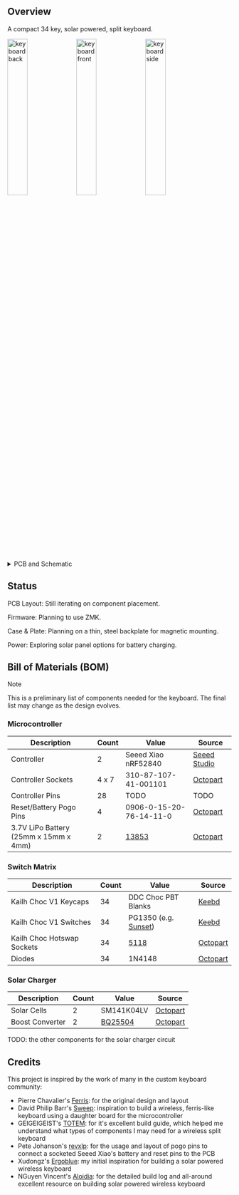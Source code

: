 ## Overview

A compact 34 key, solar powered, split keyboard.

<img align="center" alt="keyboard back" src="https://github.com/user-attachments/assets/a6f44060-76dd-44ea-beb3-6cd05df484a0" width="30%" />
<img align="center" alt="keyboard front" src="https://github.com/user-attachments/assets/9f854a35-250d-4e65-bede-7c7884c4b16a" width="30%" />
<img align="center" alt="keyboard side" src="https://github.com/user-attachments/assets/529ec742-61d4-4a02-b278-078a31938a43" width="30%" />

<details>
  <summary>
    PCB and Schematic
  </summary>
  
  ![schematic](https://github.com/user-attachments/assets/6b148011-84a5-4fe5-a476-e5f340b6ac8b)
  ![PCB](https://github.com/user-attachments/assets/7d266270-ecd6-4ce9-ad74-49bbcba39a54)
</details>

## Status

PCB Layout: Still iterating on component placement.

Firmware: Planning to use ZMK.

Case & Plate: Planning on a thin, steel backplate for magnetic mounting.

Power: Exploring solar panel options for battery charging.

## Bill of Materials (BOM)

> [!NOTE]
> This is a preliminary list of components needed for the keyboard. The final list may change as the design evolves.

### Microcontroller

| Description | Count | Value | Source |
|-------------|-------|-------|--------|
| Controller | 2 | Seeed Xiao nRF52840 | [Seeed Studio](https://www.seeedstudio.com/Seeed-XIAO-BLE-nRF52840-p-5201.html) |
| Controller Sockets | 4 x 7 | 310-87-107-41-001101 | [Octopart](https://octopart.com/310-87-107-41-001101-preci-dip-21424489) |
| Controller Pins | 28 | TODO | TODO |
| Reset/Battery Pogo Pins | 4 | 0906-0-15-20-76-14-11-0 | [Octopart](https://octopart.com/0906-0-15-20-76-14-11-0-mill-max-259418) |
| 3.7V LiPo Battery (25mm x 15mm x 4mm) | 2 | [13853](https://cdn.sparkfun.com/datasheets/Prototyping/spe-00-DTP401525-110mah-en-1.0ver.pdf) | [Octopart](https://octopart.com/prt-13853-sparkfun-76382075) |

### Switch Matrix

| Description | Count | Value | Source |
|-------------|-------|-------|--------|
| Kailh Choc V1 Keycaps | 34 | DDC Choc PBT Blanks | [Keebd](https://keebd.com/products/ddc-choc-pbt-blank-keycaps?variant=43210242785432) |
| Kailh Choc V1 Switches | 34 | PG1350 (e.g. [Sunset](https://cdn.shopify.com/s/files/1/0523/0847/6068/files/Choc_Sunset_datasheet.pdf))  | [Keebd](https://keebd.com/products/sunset-tactile-choc-switches?variant=41676091981976) |
| Kailh Choc Hotswap Sockets | 34 | [5118](https://cdn-shop.adafruit.com/product-files/5118/5118-Choc-Socket.pdf) | [Octopart](https://octopart.com/5118-adafruit+industries-119967299) |
| Diodes | 34 | 1N4148 | [Octopart](https://octopart.com/search?q=1n4148) |

### Solar Charger

| Description | Count | Value | Source |
|-------------|-------|-------|--------|
| Solar Cells | 2 | SM141K04LV | [Octopart](https://octopart.com/sm141k04lv-anysolar-120091681) |
| Boost Converter | 2 | [BQ25504](https://www.ti.com/document-viewer/bq25504/datasheet) | [Octopart](https://octopart.com/bq25504rgtr-texas+instruments-20530455) |

TODO: the other components for the solar charger circuit

## Credits

This project is inspired by the work of many in the custom keyboard community:

- Pierre Chavalier's [Ferris](https://github.com/pierrechevalier83/ferris): for the original design and layout
- David Philip Barr's [Sweep](https://github.com/davidphilipbarr/Sweep/): inspiration to build a wireless, ferris-like keyboard using a daughter board for the microcontroller  
- GEIGEIGEIST's [TOTEM](https://github.com/GEIGEIGEIST/TOTEM): for it's excellent build guide, which helped me understand what types of components I may need for a wireless split keyboard
- Pete Johanson's [revxlp](https://gitlab.com/lpgalaxy/revxlp): for the usage and layout of pogo pins to connect a socketed Seeed Xiao's battery and reset pins to the PCB
- Xudongz's [Ergoblue](https://www.xudongz.com/blog/2020/ergoblue/): my initial inspiration for building a solar powered wireless keyboard
- NGuyen Vincent's [Aloidia](https://hackaday.io/project/189688-aloidia-wireless-split-solar-powered-keyboard): for the detailed build log and all-around excellent resource on building solar powered wireless keyboard
